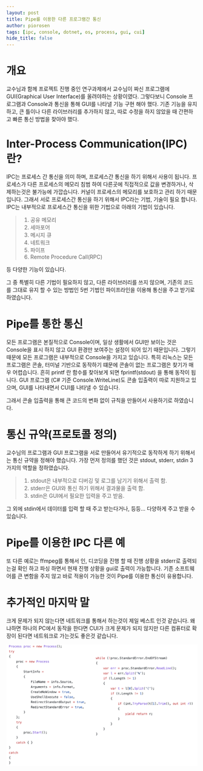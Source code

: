 ```yaml
---
layout: post
title: Pipe를 이용한 다른 프로그램간 통신
author: piorosen
tags: [ipc, console, dotnet, os, process, gui, cui]
hide_title: false
---
```


# 개요
교수님과 함께 프로젝트 진행 중인 연구과제에서 교수님이 짜신 프로그램에 GUI(Graphical User Interface)를 올려야하는 상황이였다. 그렇다보니 Console 프로그램과 Console과 통신을 통해 GUI를 나타낼 기능 구현 해야 했다. 기존 기능을 유지하고, 큰 틀이나 다른 라이브러리를 추가하지 않고, 따로 수정을 하지 않았을 때 간편하고 빠른 통신 방법을 찾아야 했다.

# Inter-Process Communication(IPC) 란?

IPC는 프로세스 간 통신을 의미 하며, 프로세스간 통신을 하기 위해서 사용이 됩니다. 프로세스가 다른 프로세스의 메모리 침범 하여 다른곳에 직접적으로 값을 변경하거나, 삭제하는것은 불가능에 가깝습니다. 커널이 프로세스의 메모리를 보호하고 관리 하기 때문입니다. 그래서 서로 프로세스간 통신을 하기 위해서 IPC라는 기법, 기술이 필요 합니다. IPC는 내부적으로 프로세스간 통신을 위한 기법으로 아래의 기법이 있습니다.

> 1. 공유 메모리
> 2. 세마포어
> 3. 메시지 큐
> 4. 네트워크
> 5. 파이프
> 6. Remote Procedure Call(RPC) 

등 다양한 기능이 있습니다.

그 중 특별히 다른 기법이 필요하지 않고, 다른 라이브러리를 쓰지 않으며, 기존의 코드를 그대로 유지 할 수 있는 방법인 5번 기법인 파이프라인을 이용해 통신을 주고 받기로 하였습니다.

# Pipe를 통한 통신

모든 프로그램은 본질적으로 Console이며, 일상 생활에서 GUI만 보이는 것은 Console을 표시 하지 않고 GUI 환경만 보여주는 설정이 되어 있기 때문입니다. 그렇기 때문에 모든 프로그램은 내부적으로 Console을 가지고 있습니다. 특히 리눅스는 모든 프로그램은 콘솔, 터미널 기반으로 동작하기 떄문에 콘솔이 없는 프로그램은 찾기가 매우 어렵습니다. 흔히 printf 란 함수를 찾아보게 되면 fprintf(stdout) 을 통해 동작이 됩니다. GUI 프로그램 (C# 기준 Console.WriteLine)도 콘솔 입출력이 따로 지원하고 있으며, GUI를 나타내면서 CUI를 나타낼 수 있습니다.

그래서 콘솔 입출력을 통해 큰 코드의 변화 없이 규칙을 만들어서 사용하기로 하였습니다.

# 통신 규약(프로토콜 정의)

교수님의 프로그램과 GUI 프로그램을 서로 만들어서 유기적으로 동작하게 하기 위해서는 통신 규약을 정해야 했습니다. 가장 먼저 정의를 했던 것은 stdout, stderr, stdin 3가지의 역할을 정하였습니다.

> 1. stdout은 내부적으로 디버깅 및 로그를 남기기 위해서 출력 함.
> 2. stderr은 GUI와 통신 하기 위해서 결과물을 출력 함.
> 3. stdin은 GUI에서 필요한 입력을 주고 받음.

그 외에 stdin에서 데이터를 입력 할 때 주고 받는다거나, 등등... 다양하게 주고 받을 수 있습니다.

# Pipe를 이용한 IPC 다른 예

또 다른 예로는 ffmpeg를 통해서 인, 디코딩을 진행 할 때 진행 상황을 stderr로 출력되는걸 확인 하고 파싱 하면서 현재 진행 상황을 gui로 출력이 가능합니다. 기존 소프트웨어를 큰 변함을 주지 않고 바로 적용이 가능한 것이 Pipe를 이용한 통신이 유용합니다.

# 추가적인 마지막 말

크게 문제가 되지 않는다면 네트워크를 통해서 하는것이 제일 베스트 인것 같습니다. 왜냐하면 하나의 PC에서 동작을 한다면 CUI가 크게 문제가 되지 않지만 다른 컴퓨터로 확장이 된다면 네트워크로 가는것도 좋은것 같습니다. 

[![aaa](/assets/img/post/2022-04-13-image1.png)](https://github.com/Piorosen/DotNetAudio2Tag/blob/master/Tag.Core/Conv/Library/User2Mp3.cs)
